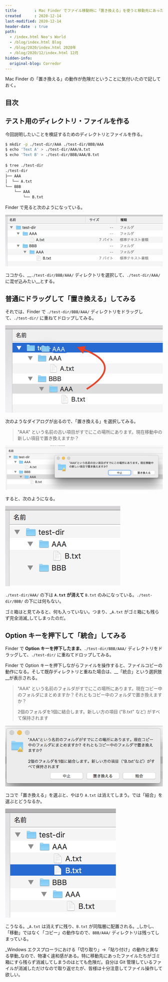 ```yaml
---
title        : Mac Finder でファイル移動時に「置き換える」を使うと移動先にあったファイルが消える
created      : 2020-12-14
last-modified: 2020-12-14
header-date  : true
path:
  - /index.html Neo's World
  - /blog/index.html Blog
  - /blog/2020/index.html 2020年
  - /blog/2020/12/index.html 12月
hidden-info:
  original-blog: Corredor
---
```


Mac Finder の「置き換える」の動作が危険だということに気付いたので記しておく。

## 目次

## テスト用のディレクトリ・ファイルを作る

今回説明したいことを検証するためのディレクトリとファイルを作る。

```bash
$ mkdir -p ./test-dir/AAA ./test-dir/BBB/AAA
$ echo 'Text A' > ./test-dir/AAA/A.txt
$ echo 'Text B' > ./test-dir/BBB/AAA/B.txt

$ tree ./test-dir
./test-dir
├── AAA
│  └── A.txt
└── BBB
    └── AAA
        └── B.txt
```

Finder で見ると次のようになっている。

![こんな感じ](14-01-01.png)

ココから、__`./test-dir/BBB/AAA/` ディレクトリを選択して、`./test-dir/AAA/` に混ぜ込みたい__とする。

## 普通にドラッグして「置き換える」してみる

それでは、Finder で `./test-dir/BBB/AAA/` ディレクトリをドラッグして、`./test-dir/` に重ねてドロップしてみる。

![DnD する](14-01-02.png)

次のようなダイアログが出るので、「置き換える」を選択してみる。

> "AAA" という名前の古い項目がすでにこの場所にあります。現在移動中の新しい項目で置き換えますか？

![こんなダイアログが出る](14-01-03.png)

すると、次のようになる。

![置き換えた](14-01-04.png)

`./test-dir/AAA/` の下は __`A.txt` が消えて__ `B.txt` のみになっている。`./test-dir/BBB/` の下には何もない。

ゴミ箱はと見てみると、何も入っていない。つまり、_`A.txt` がゴミ箱にも残らず完全消滅_してしまったのだ。

## Option キーを押下して「統合」してみる

Finder で __Option キーを押下したまま、__`./test-dir/BBB/AAA/` ディレクトリをドラッグして、`./test-dir/` に重ねてドロップしてみる。

Finder で Option キーを押下しながらファイルを操作すると、ファイルコピーの動作になる。そして既存ディレクトリと重ねた場合は、__「統合」という選択肢__が表示される。

> "AAA" という名前のフォルダがすでにこの場所にあります。現在コピー中のフォルダにまとめますか？それともコピー中のフォルダで置き換えますか？
> 
> 2個のフォルダを1個に結合します。新しい方の項目 ("B.txt" など) がすべて保持されます

![Option キーを押しながらだとダイアログが違う](14-01-05.png)

ココで「置き換える」を選ぶと、やはり `A.txt` は消えてしまう。では「結合」を選ぶとどうなるか。

![結合はコピー](14-01-06.png)

こうなる。_`A.txt` は消えずに残り、`B.txt` が同階層に配置される。_しかし、「移動」ではなく「コピー」の動作なので、`BBB/AAA/` ディレクトリは残ってしまっている。

_Windows エクスプローラにおける「切り取り」→「貼り付け」の動作と異なる挙動_なので、物凄く違和感がある。特に移動先にあったファイルたちがゴミ箱にすら残らず消滅してしまうのはとても危険だ。自分は Git 管理しているファイルが消滅しただけなので取り返せたが、皆様は十分注意してファイル操作して欲しい。
